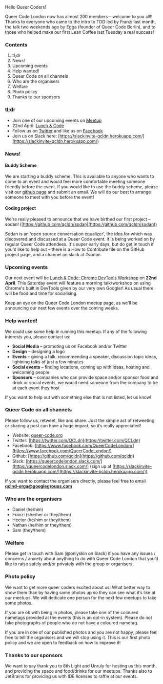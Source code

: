 Hello Queer Coders!

Queer Code London now has almost 200 members – welcome to you all!! Thanks to everyone who came to the intro to TDD led by Franzi last month, the talk two weekends ago by Egga (founder of Queer Code Berlin), and to those who helped make our first Lean Coffee last Tuesday a real success!

### Contents
 1. tl;dr
 2. News!
 2. Upcoming events
 3. Help wanted!
 4. Queer Code on all channels
 5. Who are the organisers
 6. Welfare
 7. Photo policy
 8. Thanks to our sponsors

### tl;dr
- Join one of our upcoming events on [Meetup](https://www.meetup.com/Queer-Code-London/)
 - 22nd April: [Lunch & Code](https://www.meetup.com/Queer-Code-London/events/239058818/)
- Follow us on [Twitter](https://twitter.com/QCLdn) and like us on [Facebook­](https://www.facebook.com/QueerCodeLondon/)
- Join us on Slack­ here: [https://slackinvite-qcldn.herokuapp.com/](https://slackinvite-qcldn.herokuapp.com/)

### News!

#### Buddy Scheme

We are starting a buddy scheme. This is available to anyone who wants to come to an event and would feel more comfortable meeting someone friendly before the event. If you would like to use the buddy scheme, please visit our [github page](https://github.com/qcldn/docs/blob/master/buddy.md) and submit an email. We will do our best to arrange someone to meet with you before the event!

#### Coding project

We're really pleased to announce that we have birthed our first project – sodan! ([https://github.com/qcldn/sodan](https://github.com/qcldn/sodan))

Sodan is an 'open source conversation equalizer', the idea for which was discovered and discussed at a Queer Code event. It is being worked on by regular Queer Code attendees. It's super early days, but do get in touch if you'd like to help out – there is a How to Contribute file on the GitHub project page, and a channel on slack at #sodan.

### Upcoming events

Our next event will be [Lunch & Code: Chrome DevTools Workshop](https://www.meetup.com/Queer-Code-London/events/239058818/) on **22nd April**. This Saturday event will feature a morning talk/workshop on using Chrome's built in DevTools given by our very own Googler! As usual there will be food and time for socialising.

Keep an eye on the Queer Code London meetup page, as we'll be announcing our next few events over the coming weeks.

### Help wanted!

We could use some help in running this meetup. If any of the following interests you, please contact us:

- **Social Media** – promoting us on Facebook and/or Twitter
- **Design** – designing a logo
- **Events** – giving a talk, recommending a speaker, discussion topic ideas, lightning talks of just a few minutes
- **Social events** – finding locations, coming up with ideas, hosting and welcoming people
- **Sponsors** – companies who can provide space and/or sponsor food and drink or social events, we would need someone from the company to be at each event they host

If you want to help out with something else that is not listed, let us know!

### Queer Code on all channels

Please follow us, retweet, like and share. Just the simple act of retweeting or sharing a post can have a huge impact, so it’s really appreciated!

- Website: [queer-code.org­](http://queer-code.org/)
- Twitter: [https://twitter.com/QCLdn­](https://twitter.com/QCLdn)
- Facebook: [https://www.facebook.com/QueerCodeLondon/­](https://www.facebook.com/QueerCodeLondon/)
- Github: [https://github.com/qcldn­](https://github.com/qcldn)
- Slack: [https://queercodelondon.slack.com/­](https://queercodelondon.slack.com/) (sign up at [https://slackinvite-qcldn.herokuapp.com/­](https://slackinvite-qcldn.herokuapp.com/))

If you want to contact the organisers directly, please feel free to email **qclnd-orga@googlegroups.com**

### Who are the organisers

- Daniel (he/him)
- Franzi (she/her or they/them)
- Hector (he/him or they/them)
- Nathan (he/him or they/them)
- Sam (they/them)

### Welfare

Please get in touch with Sam (@onlyskin on Slack) if you have any issues / concerns / anxiety about anything to do with Queer Code London that you’d like to raise safely and/or privately with the group or organisers.

### Photo policy

We want to get more queer coders excited about us! What better way to show them than by having some photos up so they can see what it’s like at our meetups. We will dedicate one person for the next few meetups to take some photos.

If you are ok with being in photos, please take one of the coloured nametags provided at the events (this is an opt-in system). Please do not take photographs of people who do not have a coloured nametag.

If you are in one of our published photos and you are not happy, please feel free to tell the organisers and we will stop using it. This is our first photo policy and we are open to feedback on how to improve it!

### Thanks to our sponsors

We want to say thank you to 8th Light and Unruly for hosting us this month, and providing the space and food/drinks for our meetups. Thanks also to JetBrains for providing us with IDE licenses to raffle at our events.

